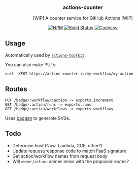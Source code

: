 <h3 align="center">actions-counter</h3>
<p align="center">[WIP] A counter service for GitHub Actions [WIP] <p>
<p align="center"><a href="https://npmjs.com/package/actions-counter"><img src="https://badgen.net/npm/v/actions-counter" alt="NPM"></a> <a href="https://travis-ci.org/JasonEtco/actions-counter"><img src="https://badgen.now.sh/travis/JasonEtco/actions-counter" alt="Build Status"></a> <a href="https://codecov.io/gh/JasonEtco/actions-counter/"><img src="https://badgen.now.sh/codecov/c/github/JasonEtco/actions-counter" alt="Codecov"></a></p>

## Usage

Automatically used by [`actions-toolkit`](https://github.com/JasonEtco/actions-toolkit).

You can also make PUTs:

```
curl -XPUT https://action-counter.is/my-workflow/my-action
```

## Routes

```
PUT /badge/:workflow/:action -> exports.increment
GET /badge/:action/runs -> exports.runs
GET /badge/:action/workflows -> exports.workflows
```

Uses [badgen](https://github.com/amio/badgen) to generate SVGs.

## Todo

* Determine host (Now, Lambda, GCF, other?)
* Update request/response code to match FaaS signature
* Get action/workflow names from request body
* Will `owner/action` names mess with the proposed routes?
